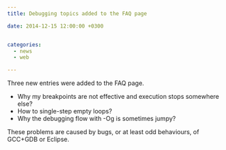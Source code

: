 ```yaml
---
title: Debugging topics added to the FAQ page

date: 2014-12-15 12:00:00 +0300


categories:
  - news
  - web

---
```


Three new entries were added to the FAQ page.

* Why my breakpoints are not effective and execution stops somewhere else?
* How to single-step empty loops?
* Why the debugging flow with -Og is sometimes jumpy?


These problems are caused by bugs, or at least odd behaviours, of GCC+GDB or Eclipse.
